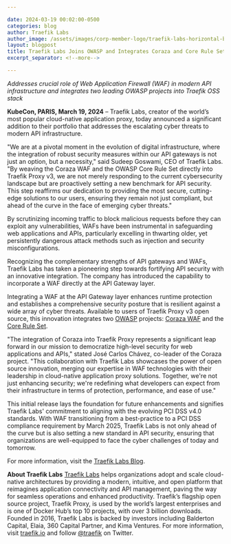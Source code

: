 ```yaml
---

date: 2024-03-19 00:02:00-0500
categories: blog
author: Traefik Labs    
author_image: /assets/images/corp-member-logo/traefik-labs-horizontal-black.svg
layout: blogpost
title: Traefik Labs Joins OWASP and Integrates Coraza and Core Rule Set Projects
excerpt_separator: <!--more-->

---
```


*Addresses crucial role of Web Application Firewall (WAF) in modern API infrastructure and integrates two leading OWASP projects into Traefik OSS stack*


**KubeCon, PARIS, March 19, 2024** – Traefik Labs, creator of the world’s most popular cloud-native application proxy, today announced a significant addition to their portfolio that addresses the escalating cyber threats to modern API infrastructure.

"We are at a pivotal moment in the evolution of digital infrastructure, where the integration of robust security measures within our API gateways is not just an option, but a necessity," said Sudeep Goswami, CEO of Traefik Labs. "By weaving the Coraza WAF and the OWASP Core Rule Set directly into Traefik Proxy v3, we are not merely responding to the current cybersecurity landscape but are proactively setting a new benchmark for API security. This step reaffirms our dedication to providing the most secure, cutting-edge solutions to our users, ensuring they remain not just compliant, but ahead of the curve in the face of emerging cyber threats."

<!--more-->

By scrutinizing incoming traffic to block malicious requests before they can exploit any vulnerabilities, WAFs have been instrumental in safeguarding web applications and APIs, particularly excelling in thwarting older, yet persistently dangerous attack methods such as injection and security misconfigurations. 

Recognizing the complementary strengths of API gateways and WAFs, Traefik Labs has taken a pioneering step towards fortifying API security with an innovative integration. The company has introduced the capability to incorporate a WAF directly at the API Gateway layer. 

Integrating a WAF at the API Gateway layer enhances runtime protection and establishes a comprehensive security posture that is resilient against a wide array of cyber threats. Available to users of Traefik Proxy v3 open source, this innovation integrates two [OWASP](https://owasp.org/about/) projects: [Coraza WAF](https://owasp.org/www-project-coraza-web-application-firewall/) and the [Core Rule Set](https://owasp.org/www-project-modsecurity-core-rule-set/).

"The integration of Coraza into Traefik Proxy represents a significant leap forward in our mission to democratize high-level security for web applications and APIs," stated José Carlos Chávez, co-leader of the Coraza project. "This collaboration with Traefik Labs showcases the power of open source innovation, merging our expertise in WAF technologies with their leadership in cloud-native application proxy solutions. Together, we're not just enhancing security; we're redefining what developers can expect from their infrastructure in terms of protection, performance, and ease of use."

This initial release lays the foundation for future enhancements and signifies Traefik Labs' commitment to aligning with the evolving PCI DSS v4.0 standards. With WAF transitioning from a best-practice to a PCI DSS compliance requirement by March 2025, Traefik Labs is not only ahead of the curve but is also setting a new standard in API security, ensuring that organizations are well-equipped to face the cyber challenges of today and tomorrow. 

For more information, visit the [Traefik Labs Blog](https://traefik.io/blog/why-does-waf-matter-in-API-security?utm_campaign=owasp-waf&utm_source=release-announcement&utm_medium=press-release).

**About Traefik Labs**
[Traefik Labs](https://traefik.io/) helps organizations adopt and scale cloud-native architectures by providing a modern, intuitive, and open platform that reimagines application connectivity and API management, paving the way for seamless operations and enhanced productivity. Traefik’s flagship open source project, Traefik Proxy, is used by the world’s largest enterprises and is one of Docker Hub’s top 10 projects, with over 3 billion downloads. Founded in 2016, Traefik Labs is backed by investors including Balderton Capital, Elaia, 360 Capital Partner, and Kima Ventures. For more information, visit [traefik.io](https://traefik.io/) and follow [@traefik](https://twitter.com/traefik) on Twitter.
